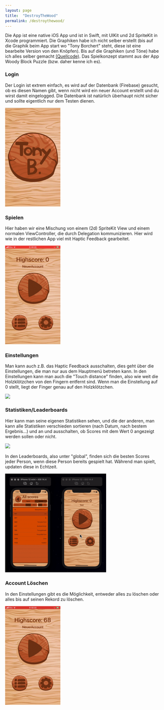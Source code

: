 ```yaml
---
layout: page
title:  "DestroyTheWood"
permalink: /destroythewood/
---
```


Die App ist eine native iOS App und ist in Swift, mit UIKit und 2d SpriteKit in Xcode programmiert. Die Graphiken habe ich nicht selber erstellt (bis auf die Graphik beim App start wo "Tony Borchert" steht, diese ist eine bearbeite Version von den Knöpfen). Bis auf die Graphiken (und Töne) habe ich alles selber gemacht [(Quellcode)](https://github.com/bit-burger/destroythewood/). Das Spielkonzept stammt aus der App Woody Block Puzzle (bzw. daher kenne ich es).


### Login

Der Login ist extrem einfach, es wird auf der Datenbank (Firebase) gesucht, ob es diesen Namen gibt, wenn nicht wird ein neuer Account erstellt und du wirst damit eingelogged. Die Datenbank ist natürlich überhaupt nicht sicher und sollte eigentlich nur dem Testen dienen.

![](/assets/destroythewood/gif/login.gif)


### Spielen

Hier haben wir eine Mischung von einem (2d) SpriteKit View und einem normalen ViewController, die durch Delegation kommunizieren. Hier wird wie in der restlichen App viel mit Haptic Feedback gearbeitet. 

![](/assets/destroythewood/gif/spielen.gif)


### Einstellungen

Man kann auch z.B. das Haptic Feedback ausschalten, dies geht über die Einstellungen, die man nur aus dem Hauptmenü betreten kann. In den Einstellungen kann man auch die "Touch distance" finden, also wie weit die Holzklötzchen von den Fingern entfernt sind. Wenn man die Einstellung auf 0 stellt, liegt der Finger genau auf den Holzklötzchen.

![](/assets/destroythewood/gif/einstellungen.gif)


### Statistiken/Leaderboards

Hier kann man seine eigenen Statistiken sehen, und die der anderen, man kann alle Statistiken verschieden sortieren (nach Datum, nach bestem Ergebnis...) und an und ausschalten, ob Scores mit dem Wert 0 angezeigt werden sollen oder nicht.

![](/assets/destroythewood/gif/statistiken.gif)

In den Leaderboards, also unter "global", finden sich die besten Scores jeder Person, wenn diese Person bereits gespielt hat. Während man spielt, updaten diese in Echtzeit.

![](/assets/destroythewood/gif/seite_an_seite.gif)


### Account Löschen

In den Einstellungen gibt es die Möglichkeit, entweder alles zu löschen oder alles bis auf seinen Rekord zu löschen.

![](assets/destroythewood/gif/alles_loeschen.gif)
